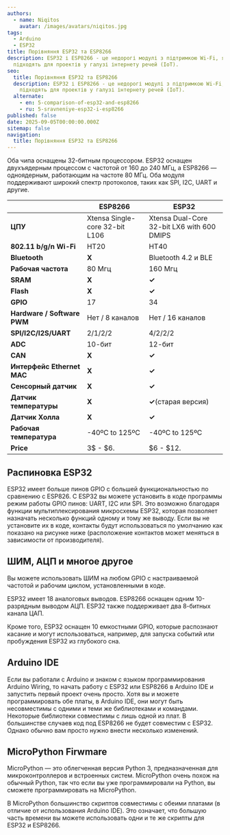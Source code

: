 ```yaml
---
authors:
  - name: Niqitos
    avatar: /images/avatars/niqitos.jpg
tags:
  - Arduino
  - ESP32
title: Порівняння ESP32 та ESP8266
description: ESP32 і ESP8266 - це недорогі модулі з підтримкою Wi-Fi, які
  підходять для проектів у галузі інтернету речей (IoT).
seo:
  title: Порівняння ESP32 та ESP8266
  description: ESP32 і ESP8266 - це недорогі модулі з підтримкою Wi-Fi, які
    підходять для проектів у галузі інтернету речей (IoT).
  alternate:
    - en: 5-comparison-of-esp32-and-esp8266
    - ru: 5-sravneniye-esp32-i-esp8266
published: false
date: 2025-09-05T00:00:00.000Z
sitemap: false
navigation:
  title: Порівняння ESP32 та ESP8266
---
```


Оба чипа оснащены 32-битным процессором. ESP32 оснащен двухъядерным процессом с частотой от 160 до 240 МГц, а ESP8266 — одноядерным, работающим на частоте 80 МГц. Оба модуля поддерживают широкий спектр протоколов, таких как SPI, I2C, UART и другие.

|                             | **ESP8266**                    | **ESP32**                                  |
| --------------------------- | ------------------------------ | ------------------------------------------ |
| **ЦПУ**                     | Xtensa Single-core 32-bit L106 | Xtensa Dual-Core 32-bit LX6 with 600 DMIPS |
| **802.11 b/g/n Wi-Fi**      | HT20                           | HT40                                       |
| **Bluetooth**               | **X**                          | Bluetooth 4.2 и BLE                        |
| **Рабочая частота**         | 80 Мгц                         | 160 Мгц                                    |
| **SRAM**                    | **X**                          | **✓**                                      |
| **Flash**                   | **X**                          | **✓**                                      |
| **GPIO**                    | 17                             | 34                                         |
| **Hardware / Software PWM** | Нет / 8 каналов                | Нет / 16 каналов                           |
| **SPI/I2C/I2S/UART**        | 2/1/2/2                        | 4/2/2/2                                    |
| **ADC**                     | 10-бит                         | 12-бит                                     |
| **CAN**                     | **X**                          | **✓**                                      |
| **Интерфейс Ethernet MAC**  | **X**                          | **✓**                                      |
| **Сенсорный датчик**        | **X**                          | **✓**                                      |
| **Датчик температуры**      | **X**                          | **✓**(старая версия)                       |
| **Датчик Холла**            | **X**                          | **✓**                                      |
| **Рабочая температура**     | -40ºC to 125ºC                 | -40ºC to 125ºC                             |
| **Price**                   | 3$ - $6.                       | $6 - $12.                                  |

## Распиновка ESP32

ESP32 имеет больше пинов GPIO с большей функциональностью по сравнению с ESP826. С ESP32 вы можете установить в коде программы режим работы GPIO пинов: UART, I2C или SPI. Это возможно благодаря функции мультиплексирования микросхемы ESP32, которая позволяет назначать несколько функций одному и тому же выводу. Если вы не установите их в коде, контакты будут использоваться по умолчанию как показано на рисунке ниже (расположение контактов может меняться в зависимости от производителя).

## ШИМ, АЦП и многое другое

Вы можете использовать ШИМ на любом GPIO с настраиваемой частотой и рабочим циклом, установленными в коде.

ESP32 имеет 18 аналоговых выводов. ESP8266 оснащен одним 10-разрядным выводом АЦП. ESP32 также поддерживает два 8-битных канала ЦАП.

Кроме того, ESP32 оснащен 10 емкостными GPIO, которые распознают касание и могут использоваться, например, для запуска событий или пробуждения ESP32 из глубокого сна.

## Arduino IDE

Если вы работали с Arduino и знаком с языком программирования Arduino Wiring, то начать работу с ESP32 или ESP8266 в Arduino IDE и запустить первый проект очень просто.
Хотя вы и можете программировать обе платы, в Arduino IDE, они могут быть несовместимы с одними и теми же библиотеками и командами. Некоторые библиотеки совместимы с лишь одной из плат. В большинстве случаев код под ESP8266 не будет совместим с ESP32. Однако обычно вам просто нужно внести несколько изменений.

## MicroPython Firwmare

MicroPython — это облегченная версия Python 3, предназначенная для микроконтроллеров и встроенных систем. MicroPython очень похож на обычный Python, так что если вы уже программировали на Python, вы сможете программировать на MicroPython.

В MicroPython большинство скриптов совместимы с обеими платами (в отличие от использования Arduino IDE). Это означает, что большую часть времени вы можете использовать одни и те же скрипты для ESP32 и ESP8266.
